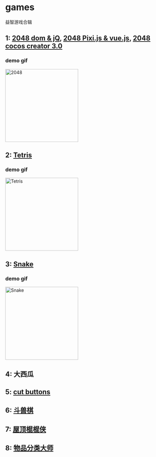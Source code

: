 # games
益智游戏合辑

## 1: [2048 dom & jQ](https://github.com/benbenye/2048),  [2048 Pixi.js & vue.js](https://github.com/benbenye/2048/tree/pixi.js),  [2048 cocos creator 3.0](https://github.com/benbenye/2048/tree/cocos3.0-sensor)  

### demo gif
<img src="https://mmbiz.qpic.cn/mmbiz_gif/07qFzkU6Kn4AKh8nkdcISEibhLTJ2hbpJvPB5FvgMSibZPXBeTCUgHygotP7lGXNvbeFJWzQ9XIuYDlcXr81mYJQ/0?wx_fmt=gif" width="230" alt="2048">    
  
## 2: [Tetris](https://github.com/benbenye/games/tree/master/src/sites/pixi-Tetris) 
### demo gif
<img src="https://mmbiz.qpic.cn/mmbiz_gif/07qFzkU6Kn4AKh8nkdcISEibhLTJ2hbpJYZ9emD1tAdwqXTziaRomyIDllAM4xY49ibvH8gt09bptgPtkSicVRq69A/0?wx_fmt=gif" width="230" alt="Tetris">

## 3: [Snake](https://github.com/benbenye/games/tree/master/src/sites/snake) 

### demo gif
<img src="https://mmbiz.qpic.cn/mmbiz_gif/07qFzkU6Kn4HNFXI0KTiaCMZkian3MWgvgr3yUdYDlcHloF2WlZqFVfk7cVVxSicibTibBAgicOS06nuEezgT3hU5ZVg/640?wx_fmt=gif&tp=webp&wxfrom=5&wx_lazy=1" width="230" alt="Snake">

## 4: 大西瓜
## 5: [cut buttons](https://github.com/benbenye/buttonCut)

## 6: [斗兽棋](https://github.com/benbenye/Jungle)
## 7: [屋顶棍棍侠]()
## 8: [物品分类大师](https://github.com/benbenye/sortKing)
